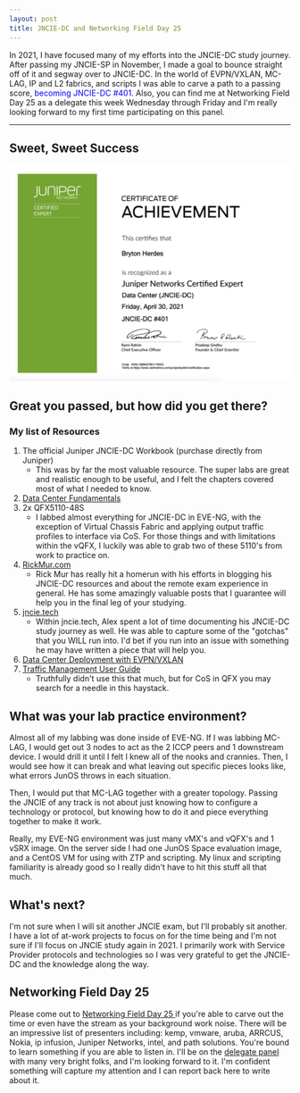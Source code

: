```yaml
---
layout: post
title: JNCIE-DC and Networking Field Day 25
--- 
```


In 2021, I have focused many of my efforts into the JNCIE-DC study journey. After passing my JNCIE-SP in November, I made a goal to bounce straight off of it and segway over to JNCIE-DC. In the world of EVPN/VXLAN, MC-LAG, IP and L2 fabrics, and scripts I was able to carve a path to a passing score, <span style="color:blue"> becoming JNCIE-DC #401</span>. Also, you can find me at Networking Field Day 25 as a delegate this week Wednesday through Friday and I'm really looking forward to my first time participating on this panel. 

---

## Sweet, Sweet Success 
<a href="/images/jnciedc-401.png" target="_blank"> <img src="/images/jnciedc-401.png"/></a>

## Great you passed, but how did you get there? 

### My list of Resources 
1. The official Juniper JNCIE-DC Workbook (purchase directly from Juniper)
    - This was by far the most valuable resource. The super labs are great and realistic enough to be useful, and I felt the chapters covered most of what I needed to know. 
2. <a href="https://www.juniper.net/documentation/en_US/day-one-books/DC_Fundamentals.pdf" target="_blank"> Data Center Fundamentals </a>
3. 2x QFX5110-48S
    - I labbed almost everything for JNCIE-DC in EVE-NG, with the exception of Virtual Chassis Fabric and applying output traffic profiles to interface via CoS. For those things and with limitations within the vQFX, I luckily was able to grab two of these 5110's from work to practice on. 
4. <a href="https://rickmur.com" target="_blank"> RickMur.com </a>
    - Rick Mur has really hit a homerun with his efforts in blogging his JNCIE-DC resources and about the remote exam experience in general. He has some amazingly valuable posts that I guarantee will help you in the final leg of your studying. 
5. <a href="http://jncie.tech/category/jncie-dc-study/" target="_blank"> jncie.tech </a>
    - Within jncie.tech, Alex spent a lot of time documenting his JNCIE-DC study journey as well. He was able to capture some of the "gotchas" that you WILL run into. I'd bet if you run into an issue with something he may have written a piece that will help you.
6. <a href="https://www.juniper.net/documentation/en_US/day-one-books/TW_DCDeployment.v2.pdf" target="_blank"> Data Center Deployment with EVPN/VXLAN </a>
7. <a href="https://www.juniper.net/documentation/us/en/software/junos/traffic-mgmt-qfx/traffic-mgmt-qfx.pdf" target="_blank"> Traffic Management User Guide </a>
    - Truthfully didn't use this that much, but for CoS in QFX you may search for a needle in this haystack. 

## What was your lab practice environment? 

Almost all of my labbing was done inside of EVE-NG. If I was labbing MC-LAG, I would get out 3 nodes to act as the 2 ICCP peers and 1 downstream device. I would drill it until I felt I knew all of the nooks and crannies. Then, I would see how it can break and what leaving out specific pieces looks like, what errors JunOS throws in each situation. 

Then, I would put that MC-LAG together with a greater topology. Passing the JNCIE of any track is not about just knowing how to configure a technology or protocol, but knowing how to do it and piece everything together to make it work.

Really, my EVE-NG environment was just many vMX's and vQFX's and 1 vSRX image. On the server side I had one JunOS Space evaluation image, and a CentOS VM for using with ZTP and scripting. My linux and scripting familiarity is already good so I really didn't have to hit this stuff all that much. 

## What's next? 

I'm not sure when I will sit another JNCIE exam, but I'll probably sit another. I have a lot of at-work projects to focus on for the time being and I'm not sure if I'll focus on JNCIE study again in 2021. I primarily work with Service Provider protocols and technologies so I was very grateful to get the JNCIE-DC and the knowledge along the way. 

## Networking Field Day 25 

Please come out to <a href="https://techfieldday.com/event/nfd25/" target="_blank"> Networking Field Day 25 </a> if you're able to carve out the time or even have the stream as your background work noise. There will be an impressive list of presenters including: kemp, vmware, aruba, ARRCUS, Nokia, ip infusion, Juniper Networks, intel, and path solutions. You're bound to learn something if you are able to listen in. I'll be on the <a href="https://gestaltit.com/tech-field-day/matt/meet-field-day-delegate-bryton-herdes/" target="_blank">delegate panel</a> with many very bright folks, and I'm looking forward to it. I'm confident something will capture my attention and I can report back here to write about it. 